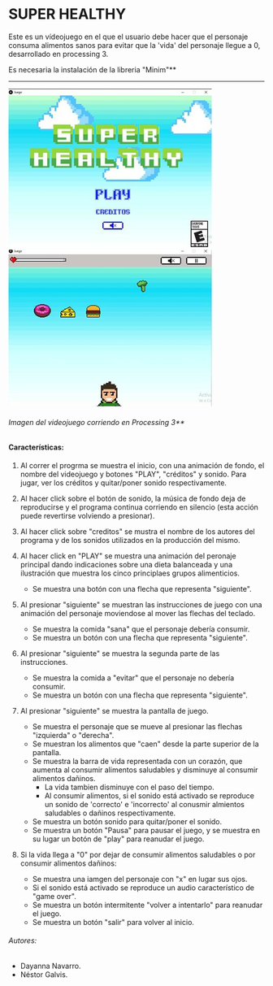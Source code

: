 # SUPER HEALTHY

Este es un vídeojuego en el que el usuario debe hacer que el personaje consuma alimentos sanos para evitar que la 'vida' del personaje llegue a 0, desarrollado en processing 3.



Es necesaria la instalación de la libreria "Minim"**

---
![./PantallaInicio1.png](./PantallaInicio1.png)
![./PantallaJuego2.png](./PantallaJuego2.png)

###### Imagen del videojuego corriendo en Processing 3**

#### Características:

1. Al correr el progrma se muestra el inicio, con una animación de fondo, el nombre del videojuego y botones "PLAY", "créditos" y sonido. Para jugar, ver los créditos y quitar/poner sonido respectivamente. 

2. Al hacer click sobre el botón de sonido, la música de fondo deja de reproducirse y el programa continua corriendo en silencio (esta acción puede revertirse volviendo a presionar).
    
3. Al hacer click sobre "creditos" se mustra el nombre de los autores del programa y de los sonidos utilizados en la producción del mismo.

4. Al hacer click en "PLAY" se muestra una animación del peronaje principal dando indicaciones sobre una dieta balanceada y una ilustración que muestra los cinco principlaes grupos alimenticios.
    - Se muestra una botón con una flecha que representa "siguiente".

5. Al presionar "siguiente" se muestran las instrucciones de juego con una animación del personaje moviendose al mover las flechas del teclado.
    - Se muestra la comida "sana" que el personaje debería consumir.
    - Se muestra un botón con una flecha que representa "siguiente".

6. Al presionar "siguiente" se muestra la segunda parte de las instrucciones.
   - Se muestra la comida a "evitar" que el personaje no debería consumir.
   - Se muestra un botón con una flecha que representa "siguiente".
 
7. Al presionar "siguiente" se muestra la pantalla de juego.
   - Se muestra el personaje que se mueve al presionar las flechas "izquierda" o "derecha".
   - Se muestran los alimentos que "caen" desde la parte superior de la pantalla.
   - Se muestra la barra de vida representada con un corazón, que aumenta al consumir alimentos saludables y disminuye al consumir alimentos dañinos.
       - La vida tambien disminuye con el paso del tiempo.
       - Al consumir alimentos, si el sonido está activado se reproduce un sonido de 'correcto' e 'incorrecto' al conusmir almientos saludables o dañinos respectivamente.
   - Se muestra un botón sonido para quitar/poner el sonido.
   - Se muestra un botón "Pausa" para pausar el juego, y se muestra en su lugar un botón de "play" para reanudar el juego.
 
8. Si la vida llega a "0" por dejar de consumir alimentos saludables o por consumir alimentos dañinos:
   - Se muestra una iamgen del personaje con "x" en lugar sus ojos. 
   - Si el sonido está activado se reproduce un audio característico de "game over".
   - Se muestra un botón intermitente "volver a intentarlo" para reanudar el juego.
   - Se muestra un botón "salir" para volver al inicio.

###### Autores:
- Dayanna Navarro.
- Néstor Galvis.
